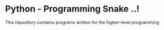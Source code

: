 # Python - Programming Snake ..!

This repository contains programs written for the higher-level programming
